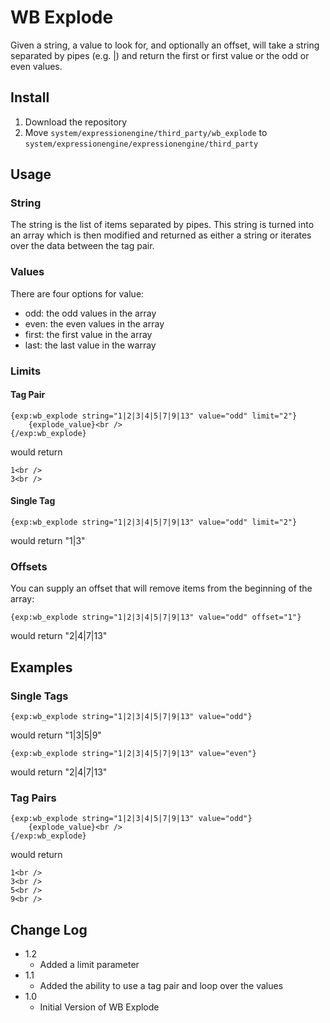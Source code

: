 WB Explode
==========

Given a string, a value to look for, and optionally an offset, will take a string separated by pipes (e.g. |) and return the first or first value or the odd or even values.


Install
-------

1. Download the repository
2. Move `system/expressionengine/third_party/wb_explode` to `system/expressionengine/expressionengine/third_party`


Usage
-----

### String ###

The string is the list of items separated by pipes. This string is turned into an array which is then modified and returned as either a string or iterates over the data between the tag pair.

### Values

There are four options for value:

- odd: the odd values in the array
- even: the even values in the array
- first: the first value in the array
- last: the last value in the warray
	
### Limits

#### Tag Pair

	{exp:wb_explode string="1|2|3|4|5|7|9|13" value="odd" limit="2"}
		{explode_value}<br />
	{/exp:wb_explode}
	
would return

	1<br />
	3<br />

#### Single Tag

	{exp:wb_explode string="1|2|3|4|5|7|9|13" value="odd" limit="2"}

would return "1|3"

### Offsets ###

You can supply an offset that will remove items from the beginning of the array:

	{exp:wb_explode string="1|2|3|4|5|7|9|13" value="odd" offset="1"}

would return "2|4|7|13"


Examples
--------

### Single Tags

	{exp:wb_explode string="1|2|3|4|5|7|9|13" value="odd"}

would return "1|3|5|9"

	{exp:wb_explode string="1|2|3|4|5|7|9|13" value="even"}

would return "2|4|7|13"

	

### Tag Pairs

	{exp:wb_explode string="1|2|3|4|5|7|9|13" value="odd"}
		{explode_value}<br />
	{/exp:wb_explode}
	
would return

	1<br />
	3<br />
	5<br />
	9<br />


Change Log
----------

- 1.2
	- Added a limit parameter
- 1.1
	- Added the ability to use a tag pair and loop over the values
- 1.0
	- Initial Version of WB Explode  
